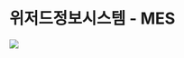 # 위저드정보시스템 - MES 

<img src="https://img.shields.io/badge/C#-#239120?style=for-the-badge&logo=C Sharp&logoColor=white">

